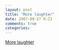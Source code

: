 ```yaml
---
layout: post
title: "More laughter"
date: 2007-09-27 0:23
comments: true
categories: 
---
```


<a href="http://stuffthathappens.com/blog/2007/09/26/comic-tribute-to-crazy-bob/">More laughter</a><br/>
